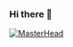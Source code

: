 ### Hi there 👋
[![MasterHead](https://i.pinimg.com/564x/e0/74/2e/e0742eb995530288e38912fae386887e.jpg)](https://prashantgarbuja.com/)
<!--
**prashantgarbuja/prashantgarbuja** is a ✨ _special_ ✨ repository because its `README.md` (this file) appears on your GitHub profile.

Here are some ideas to get you started:

- 🔭 I’m currently working on ...
- 🌱 I’m currently learning ...
- 👯 I’m looking to collaborate on ...
- 🤔 I’m looking for help with ...
- 💬 Ask me about ...
- 📫 How to reach me: ...
- 😄 Pronouns: ...
- ⚡ Fun fact: ...
-->
